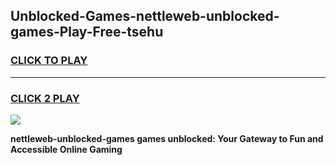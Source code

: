 
## Unblocked-Games-nettleweb-unblocked-games-Play-Free-tsehu
<h3>
<a href="https://premium76.site?title=nettleweb-unblocked-games&ref=20A">CLICK TO PLAY</a></h3>
<hr>

<h3>
<a href="https://premium76.site?title=nettleweb-unblocked-games&ref=20A">CLICK 2 PLAY</a>
  
</h3>

<a href="https://premium76.site?title=nettleweb-unblocked-games&ref=20A"><img src="https://clearcache.store/games.png"></a>


**nettleweb-unblocked-games games unblocked: Your Gateway to Fun and Accessible Online Gaming**
